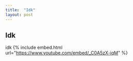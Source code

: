 ```yaml
---
title:  "Idk"
layout: post
---
```


## Idk

idk
{% include embed.html url="https://www.youtube.com/embed/_C0A5zX-iqM" %}
